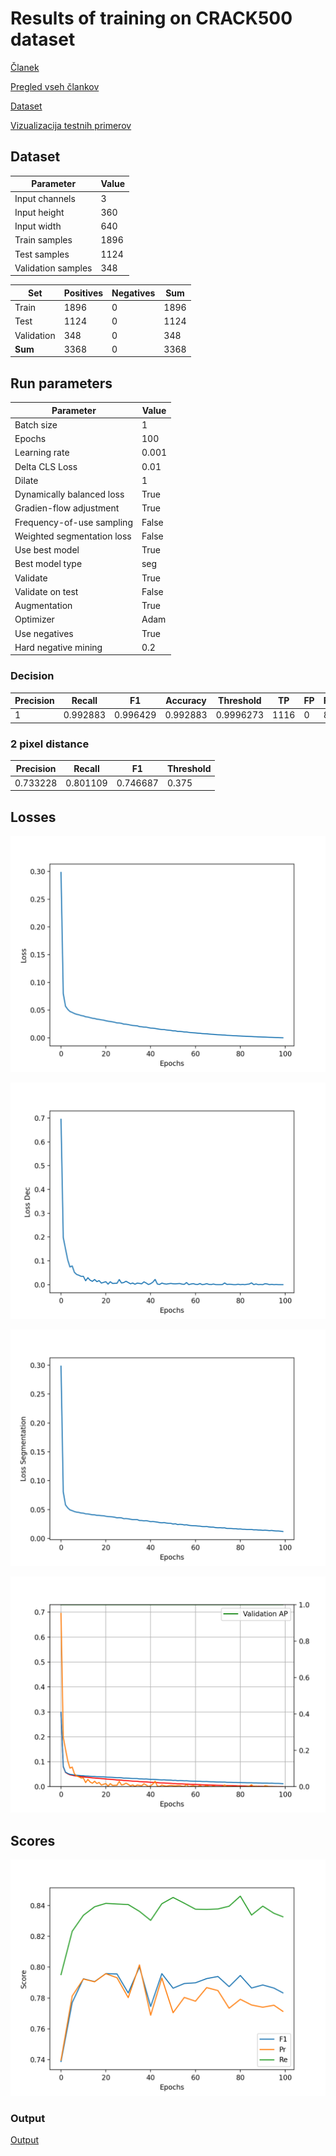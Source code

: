 # Results of training on CRACK500 dataset

[Članek](https://ieeexplore.ieee.org/stamp/stamp.jsp?tp=&arnumber=9680172)

[Pregled vseh člankov](https://docs.google.com/spreadsheets/d/1AUmJ-JQtpvQt3Rs0maRirAxbBW6zBOBaPq1kVDSdvK0/edit?usp=sharing)

[Dataset](https://github.com/fyangneil/pavement-crack-detection)

[Vizualizacija testnih primerov](https://drive.google.com/drive/folders/1aY3_nBQQC-Kegk5WGyDE4dzJvpB65xtF?usp=sharing)

## Dataset

| Parameter         | Value       |
| -----------       | ----------- |
| Input channels    | 3           |
| Input height      | 360         |
| Input width       | 640         |
| Train samples     | 1896        |
| Test samples      | 1124        |
| Validation samples| 348         |

| Set         | Positives   | Negatives   |  Sum        |
| ----------- | ----------- | ----------- | ----------- |
| Train       | 1896        | 0           | 1896        |
| Test        | 1124        | 0           | 1124        |
| Validation  | 348         | 0           | 348         |
| **Sum**     | 3368        | 0           | 3368        |

## Run parameters

| Parameter                      | Value       |
| -----------                    | ----------- |
| Batch size                     | 1           |
| Epochs                         | 100         |
| Learning rate                  | 0.001       |
| Delta CLS Loss                 | 0.01        |
| Dilate                         | 1           |
| Dynamically balanced loss      | True        |
| Gradien-flow adjustment        | True        |
| Frequency-of-use sampling      | False       |
| Weighted segmentation loss     | False       |
| Use best model                 | True        |
| Best model type                | seg         |
| Validate                       | True        |
| Validate on test               | False       |
| Augmentation                   | True        |
| Optimizer                      | Adam        |
| Use negatives                  | True        |
| Hard negative mining           | 0.2         |

### Decision
| Precision | Recall   | F1       | Accuracy | Threshold | TP   | FP   | FN   | TN   |
| ----------| ---------| ---------|----------|-----------|------|------|------|------|
| 1         | 0.992883 | 0.996429 | 0.992883 | 0.9996273 | 1116 | 0    | 8    | 0    |

### 2 pixel distance
| Precision     | Recall       | F1           | Threshold |
| --------------| -------------| -------------|-----------|
| 0.733228      | 0.801109     | 0.746687     | 0.375     |

## Losses

![Loss](./loss.png)

![Dec Loss](./loss_dec.png)

![Seg Loss](./loss_seg.png)

![Val Loss](./loss_val.png)

## Scores

![Scores](./scores.png)

### Output

[Output](./crack500_run6_6.out)